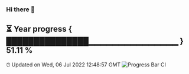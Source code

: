 ### Hi there 👋
⏳ Year progress { ███████████████▁▁▁▁▁▁▁▁▁▁▁▁▁▁▁ } 51.11 %
---
⏰ Updated on Wed, 06 Jul 2022 12:48:57 GMT
![Progress Bar CI](https://github.com/liununu/liununu/workflows/Progress%20Bar%20CI/badge.svg)
